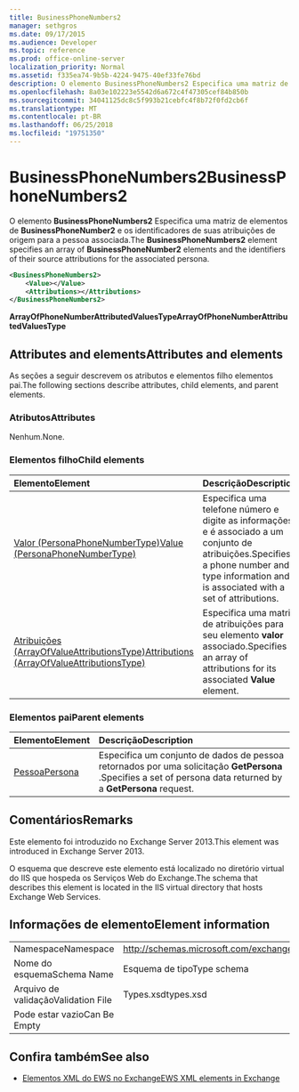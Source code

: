 ```yaml
---
title: BusinessPhoneNumbers2
manager: sethgros
ms.date: 09/17/2015
ms.audience: Developer
ms.topic: reference
ms.prod: office-online-server
localization_priority: Normal
ms.assetid: f335ea74-9b5b-4224-9475-40ef33fe76bd
description: O elemento BusinessPhoneNumbers2 Especifica uma matriz de elementos de BusinessPhoneNumber2 e os identificadores de suas atribuições de origem para a pessoa associada.
ms.openlocfilehash: 8a03e102223e5542d6a672c4f47305cef84b850b
ms.sourcegitcommit: 34041125dc8c5f993b21cebfc4f8b72f0fd2cb6f
ms.translationtype: MT
ms.contentlocale: pt-BR
ms.lasthandoff: 06/25/2018
ms.locfileid: "19751350"
---
```

# <a name="businessphonenumbers2"></a><span data-ttu-id="be45b-103">BusinessPhoneNumbers2</span><span class="sxs-lookup"><span data-stu-id="be45b-103">BusinessPhoneNumbers2</span></span>

<span data-ttu-id="be45b-104">O elemento **BusinessPhoneNumbers2** Especifica uma matriz de elementos de **BusinessPhoneNumber2** e os identificadores de suas atribuições de origem para a pessoa associada.</span><span class="sxs-lookup"><span data-stu-id="be45b-104">The **BusinessPhoneNumbers2** element specifies an array of **BusinessPhoneNumber2** elements and the identifiers of their source attributions for the associated persona.</span></span> 
  
```XML
<BusinessPhoneNumbers2>
    <Value></Value>
    <Attributions></Attributions>
</BusinessPhoneNumbers2>
```

 <span data-ttu-id="be45b-105">**ArrayOfPhoneNumberAttributedValuesType**</span><span class="sxs-lookup"><span data-stu-id="be45b-105">**ArrayOfPhoneNumberAttributedValuesType**</span></span>
## <a name="attributes-and-elements"></a><span data-ttu-id="be45b-106">Attributes and elements</span><span class="sxs-lookup"><span data-stu-id="be45b-106">Attributes and elements</span></span>

<span data-ttu-id="be45b-107">As seções a seguir descrevem os atributos e elementos filho elementos pai.</span><span class="sxs-lookup"><span data-stu-id="be45b-107">The following sections describe attributes, child elements, and parent elements.</span></span>
  
### <a name="attributes"></a><span data-ttu-id="be45b-108">Atributos</span><span class="sxs-lookup"><span data-stu-id="be45b-108">Attributes</span></span>

<span data-ttu-id="be45b-109">Nenhum.</span><span class="sxs-lookup"><span data-stu-id="be45b-109">None.</span></span>
  
### <a name="child-elements"></a><span data-ttu-id="be45b-110">Elementos filho</span><span class="sxs-lookup"><span data-stu-id="be45b-110">Child elements</span></span>

|<span data-ttu-id="be45b-111">**Elemento**</span><span class="sxs-lookup"><span data-stu-id="be45b-111">**Element**</span></span>|<span data-ttu-id="be45b-112">**Descrição**</span><span class="sxs-lookup"><span data-stu-id="be45b-112">**Description**</span></span>|
|:-----|:-----|
|[<span data-ttu-id="be45b-113">Valor (PersonaPhoneNumberType)</span><span class="sxs-lookup"><span data-stu-id="be45b-113">Value (PersonaPhoneNumberType)</span></span>](value-personaphonenumbertype.md) <br/> |<span data-ttu-id="be45b-114">Especifica uma telefone número e digite as informações e é associado a um conjunto de atribuições.</span><span class="sxs-lookup"><span data-stu-id="be45b-114">Specifies a phone number and type information and is associated with a set of attributions.</span></span>  <br/> |
|[<span data-ttu-id="be45b-115">Atribuições (ArrayOfValueAttributionsType)</span><span class="sxs-lookup"><span data-stu-id="be45b-115">Attributions (ArrayOfValueAttributionsType)</span></span>](attributions-arrayofvalueattributionstype.md) <br/> |<span data-ttu-id="be45b-116">Especifica uma matriz de atribuições para seu elemento **valor** associado.</span><span class="sxs-lookup"><span data-stu-id="be45b-116">Specifies an array of attributions for its associated **Value** element.</span></span>  <br/> |
   
### <a name="parent-elements"></a><span data-ttu-id="be45b-117">Elementos pai</span><span class="sxs-lookup"><span data-stu-id="be45b-117">Parent elements</span></span>

|<span data-ttu-id="be45b-118">**Elemento**</span><span class="sxs-lookup"><span data-stu-id="be45b-118">**Element**</span></span>|<span data-ttu-id="be45b-119">**Descrição**</span><span class="sxs-lookup"><span data-stu-id="be45b-119">**Description**</span></span>|
|:-----|:-----|
|[<span data-ttu-id="be45b-120">Pessoa</span><span class="sxs-lookup"><span data-stu-id="be45b-120">Persona</span></span>](persona.md) <br/> |<span data-ttu-id="be45b-121">Especifica um conjunto de dados de pessoa retornados por uma solicitação **GetPersona** .</span><span class="sxs-lookup"><span data-stu-id="be45b-121">Specifies a set of persona data returned by a **GetPersona** request.</span></span>  <br/> |
   
## <a name="remarks"></a><span data-ttu-id="be45b-122">Comentários</span><span class="sxs-lookup"><span data-stu-id="be45b-122">Remarks</span></span>

<span data-ttu-id="be45b-123">Este elemento foi introduzido no Exchange Server 2013.</span><span class="sxs-lookup"><span data-stu-id="be45b-123">This element was introduced in Exchange Server 2013.</span></span>
  
<span data-ttu-id="be45b-124">O esquema que descreve este elemento está localizado no diretório virtual do IIS que hospeda os Serviços Web do Exchange.</span><span class="sxs-lookup"><span data-stu-id="be45b-124">The schema that describes this element is located in the IIS virtual directory that hosts Exchange Web Services.</span></span>
  
## <a name="element-information"></a><span data-ttu-id="be45b-125">Informações de elemento</span><span class="sxs-lookup"><span data-stu-id="be45b-125">Element information</span></span>

|||
|:-----|:-----|
|<span data-ttu-id="be45b-126">Namespace</span><span class="sxs-lookup"><span data-stu-id="be45b-126">Namespace</span></span>  <br/> |http://schemas.microsoft.com/exchange/services/2006/types  <br/> |
|<span data-ttu-id="be45b-127">Nome do esquema</span><span class="sxs-lookup"><span data-stu-id="be45b-127">Schema Name</span></span>  <br/> |<span data-ttu-id="be45b-128">Esquema de tipo</span><span class="sxs-lookup"><span data-stu-id="be45b-128">Type schema</span></span>  <br/> |
|<span data-ttu-id="be45b-129">Arquivo de validação</span><span class="sxs-lookup"><span data-stu-id="be45b-129">Validation File</span></span>  <br/> |<span data-ttu-id="be45b-130">Types.xsd</span><span class="sxs-lookup"><span data-stu-id="be45b-130">types.xsd</span></span>  <br/> |
|<span data-ttu-id="be45b-131">Pode estar vazio</span><span class="sxs-lookup"><span data-stu-id="be45b-131">Can Be Empty</span></span>  <br/> ||
   
## <a name="see-also"></a><span data-ttu-id="be45b-132">Confira também</span><span class="sxs-lookup"><span data-stu-id="be45b-132">See also</span></span>



- [<span data-ttu-id="be45b-133">Elementos XML do EWS no Exchange</span><span class="sxs-lookup"><span data-stu-id="be45b-133">EWS XML elements in Exchange</span></span>](ews-xml-elements-in-exchange.md)

